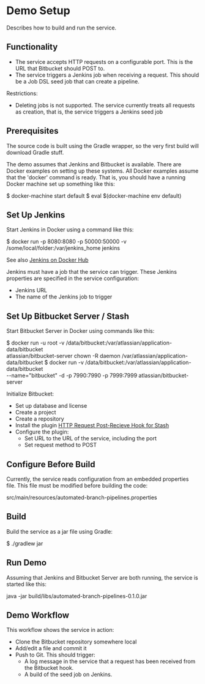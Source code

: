 # Demo Setup

Describes how to build and run the service.


## Functionality
* The service accepts HTTP requests on a configurable port. This is the URL that
  Bitbucket should POST to.
* The service triggers a Jenkins job when receiving a request. This should be a Job DSL
  seed job that can create a pipeline.

Restrictions:
* Deleting jobs is not supported. The service currently treats all requests as creation,
  that is, the service triggers a Jenkins seed job


## Prerequisites
The source code is built using the Gradle wrapper, so the very first build will download
Gradle stuff.

The demo assumes that Jenkins and Bitbucket is available. There are Docker examples on
setting up these systems. All Docker examples assume that the 'docker' command is ready.
That is, you should have a running Docker machine set up something like this:

  $ docker-machine start default
  $ eval $(docker-machine env default)


## Set Up Jenkins
Start Jenkins in Docker using a command like this:

  $ docker run -p 8080:8080 -p 50000:50000 -v /some/local/folder:/var/jenkins_home jenkins

See also [Jenkins on Docker Hub](https://hub.docker.com/_/jenkins/)

Jenkins must have a job that the service can trigger.
These Jenkins properties are specified in the service configuration:

* Jenkins URL
* The name of the Jenkins job to trigger


## Set Up Bitbucket Server / Stash
Start Bitbucket Server in Docker using commands like this:

  $ docker run -u root -v /data/bitbucket:/var/atlassian/application-data/bitbucket \
           atlassian/bitbucket-server chown -R daemon  /var/atlassian/application-data/bitbucket
  $ docker run -v /data/bitbucket:/var/atlassian/application-data/bitbucket \
           --name="bitbucket" -d -p 7990:7990 -p 7999:7999 atlassian/bitbucket-server

Initialize Bitbucket:
* Set up database and license
* Create a project
* Create a repository
* Install the plugin [HTTP Request Post-Recieve Hook for Stash](https://marketplace.atlassian.com/plugins/de.aeffle.stash.plugin.stash-http-get-post-receive-hook/server/overview)
* Configure the plugin:
  * Set URL to the URL of the service, including the port
  * Set request method to POST


## Configure Before Build
Currently, the service reads configuration from an embedded properties file.
This file must be modified before building the code:

  src/main/resources/automated-branch-pipelines.properties


## Build
Build the service as a jar file using Gradle:

  $ ./gradlew jar


## Run Demo
Assuming that Jenkins and Bitbucket Server are both running, the service is started like
this:

  java -jar build/libs/automated-branch-pipelines-0.1.0.jar

## Demo Workflow
This workflow shows the service in action:

* Clone the Bitbucket repository somewhere local
* Add/edit a file and commit it
* Push to Git. This should trigger:
  * A log message in the service that a request has been received from the Bitbucket hook.
  * A build of the seed job on Jenkins.
